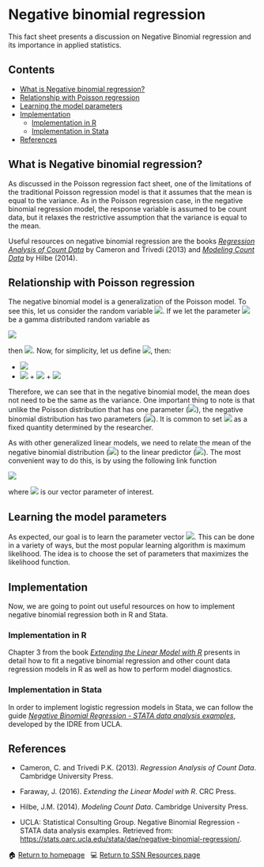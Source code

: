 # Negative binomial regression

This fact sheet presents a discussion on Negative Binomial regression and its importance in applied statistics.

## Contents

- [What is Negative binomial regression?](#what_is_NB_reg)
- [Relationship with Poisson regression](#Pois_and_NB)
- [Learning the model parameters](#NB_estimation)
- [Implementation](#NB_implementation)
    - [Implementation in R](#NB_in_r)
    - [Implementation in Stata](#NB_in_stata)
- [References](#NB_ref)

## <a class=anchor id=what_is_NB_reg></a> What is Negative binomial regression?

As discussed in the Poisson regression fact sheet, one of the limitations of the traditional Poisson regression model is that it assumes that the mean is equal to the variance. As in the Poisson regression case, in the negative binomial regression model, the response variable is assumed to be count data, but it relaxes the restrictive assumption that the variance is equal to the mean. 

Useful resources on negative binomial regression are the books [*Regression Analysis of Count Data*](http://faculty.econ.ucdavis.edu/faculty/cameron/racd2/) by Cameron and Trivedi (2013) and [*Modeling Count Data*](https://www.cambridge.org/core/books/modeling-count-data/BFEB3985905CA70523D9F98DA8E64D08) by Hilbe (2014).

## <a class=anchor id=Pois_and_NB></a> Relationship with Poisson regression

The negative binomial model is a generalization of the Poisson model. To see this, let us consider the random variable <img src="https://render.githubusercontent.com/render/math?math=Y\sim\text{Pois}(\lambda)">. If we let the parameter <img src="https://render.githubusercontent.com/render/math?math=\lambda"> be a gamma distributed random variable as

<img src="https://render.githubusercontent.com/render/math?math=\lambda\sim\mathcal{G}(\text{shape}=r,\text{ scale}=p/(1-p)),">

then <img src="https://render.githubusercontent.com/render/math?math=Y\sim\mathcal{NB}(r, p)">. Now, for simplicity, let us define <img src="https://render.githubusercontent.com/render/math?math=\alpha=\frac{p}{1-p}">, then:

+ <img src="https://render.githubusercontent.com/render/math?math=\mathbb{E}[Y] = r\alpha = \mu">
+ <img src="https://render.githubusercontent.com/render/math?math=\text{var}(Y)=r\alpha"> + <img src="https://render.githubusercontent.com/render/math?math=r\alpha^{2}=\mu"> + <img src="https://render.githubusercontent.com/render/math?math=\mu^{2}/r"> 

Therefore, we can see that in the negative binomial model, the mean does not need to be the same as the variance. One important thing to note is that unlike the Poisson distribution that has one parameter (<img src="https://render.githubusercontent.com/render/math?math=\lambda">), the negative binomial distribution has two parameters (<img src="https://render.githubusercontent.com/render/math?math=r, \alpha">). It is common to set <img src="https://render.githubusercontent.com/render/math?math=r"> as a fixed quantity determined by the researcher. 

As with other generalized linear models, we need to relate the mean of the negative binomial distribution (<img src="https://render.githubusercontent.com/render/math?math=\mu">) to the linear predictor (<img src="https://render.githubusercontent.com/render/math?math=\mathbf{x}'\boldsymbol{\beta}">). The most convenient way to do this, is by using the following link function

<img src="https://render.githubusercontent.com/render/math?math=\log\left(\frac{\mu}{\mu + k}\right) = \mathbf{x}'\boldsymbol{\beta},">

where <img src="https://render.githubusercontent.com/render/math?math=\boldsymbol{\beta}"> is our vector parameter of interest.

## <a class=anchor id=NB_estimation></a> Learning the model parameters

As expected, our goal is to learn the parameter vector <img src="https://render.githubusercontent.com/render/math?math=\boldsymbol{\beta}">. This can be done in a variety of ways, but the most popular learning algorithm is maximum likelihood. The idea is to choose the set of parameters that maximizes the likelihood function.

## <a class=anchor id=NB_implementation></a> Implementation

Now, we are going to point out useful resources on how to implement negative binomial regression both in R and Stata.

### <a class=anchor id=NB_in_r></a> Implementation in R

Chapter 3 from the book [*Extending the Linear Model with R*](https://www.taylorfrancis.com/books/mono/10.1201/9781315382722/extending-linear-model-julian-faraway) presents in detail how to fit a negative binomial regression and other count data regression models in R as well as how to perform model diagnostics.

### <a class=anchor id=NB_in_stata></a> Implementation in Stata

In order to implement logistic regression models in Stata, we can follow the guide [*Negative Binomial Regression - STATA data analysis examples*](https://stats.oarc.ucla.edu/stata/dae/negative-binomial-regression/), developed by the IDRE from UCLA. 

## <a class=anchor id=NB_ref></a> References

+ Cameron, C. and Trivedi P.K. (2013). *Regression Analysis of Count Data*. Cambridge University Press.

+ Faraway, J. (2016). *Extending the Linear Model with R*. CRC Press.

+ Hilbe, J.M. (2014). *Modeling Count Data*. Cambridge University Press.

* UCLA: Statistical Consulting Group. Negative Binomial Regression - STATA data analysis examples. Retrieved from: https://stats.oarc.ucla.edu/stata/dae/negative-binomial-regression/.

<span>&#127968;</span> <a href="https://anustatsupportonline.github.io/">Return to homepage</a> <span>&nbsp;</span> 
<span>&#128187;</span> <a href="https://anustatsupportonline.github.io/SSN-resources">Return to SSN Resources page</a>
